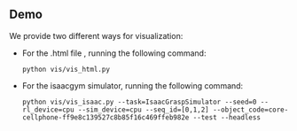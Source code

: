 ## Demo
We provide two different ways for visualization:
- For the .html file , running the following command: 
  ```Shell
  python vis/vis_html.py
  ```
- For the isaacgym simulator,  running the following command: 
  ```Shell
  python vis/vis_isaac.py --task=IsaacGraspSimulator --seed=0 --rl_device=cpu --sim_device=cpu --seq_id=[0,1,2] --object_code=core-cellphone-ff9e8c139527c8b85f16c469ffeb982e --test --headless
  ```
